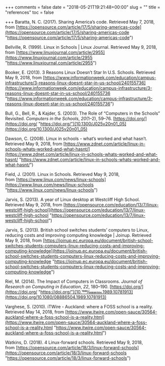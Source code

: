 +++
comments = false
date = "2018-05-21T19:21:48+00:00"
slug = ""
title = "references"
toc = false

+++
Baratta, N. C. (2017). Sharing America’s code. Retrieved May 7, 2018, from [https://opensource.com/article/17/5/sharing-americas-code](https://opensource.com/article/17/5/sharing-americas-code "https://opensource.com/article/17/5/sharing-americas-code")

Bellville, R. (1999). Linux in Schools | Linux Journal. Retrieved May 9, 2018, from [https://www.linuxjournal.com/article/2955](https://www.linuxjournal.com/article/2955 "https://www.linuxjournal.com/article/2955")

Booker, E. (2013). 3 Reasons Linux Doesn’t Star In U.S. Schools. Retrieved May 9, 2018, from [https://www.informationweek.com/education/campus-infrastructure/3-reasons-linux-doesnt-star-in-us-school/240155736](https://www.informationweek.com/education/campus-infrastructure/3-reasons-linux-doesnt-star-in-us-school/240155736 "https://www.informationweek.com/education/campus-infrastructure/3-reasons-linux-doesnt-star-in-us-school/240155736")

Bull, G., Bell, R., & Kajder, S. (2003). The Role of “Computers in the Schools” Revisited. _Computers in the Schools_, _20_(1–2), 59–76. [https://doi.org/](https://doi.org/ "https://doi.org/")[10.1300/J025v20n01_05](https://doi.org/10.1300/J025v20n01_05)

Dawson, C. (2008). Linux in schools - what’s worked and what hasn’t. Retrieved May 9, 2018, from [https://www.zdnet.com/article/linux-in-schools-whats-worked-and-what-hasnt/](https://www.zdnet.com/article/linux-in-schools-whats-worked-and-what-hasnt/ "https://www.zdnet.com/article/linux-in-schools-whats-worked-and-what-hasnt/")

Field, J. (2001). Linux in Schools. Retrieved May 9, 2018, from [https://www.linux.com/news/linux-schools](https://www.linux.com/news/linux-schools "https://www.linux.com/news/linux-schools")

Jarvis, S. (2013). A year of Linux desktop at Westcliff High School. Retrieved May 9, 2018, from [https://opensource.com/education/13/7/linux-westcliff-high-school](https://opensource.com/education/13/7/linux-westcliff-high-school "https://opensource.com/education/13/7/linux-westcliff-high-school")

Jarvis, S. (2013). British school switches students’ computers to  Linux, reducing costs and improving computing knowledge | Joinup.  Retrieved May 9, 2018, from [https://joinup.ec.europa.eu/document/british-school-switches-students-computers-linux-reducing-costs-and-improving-computing-knowledge](https://joinup.ec.europa.eu/document/british-school-switches-students-computers-linux-reducing-costs-and-improving-computing-knowledge "https://joinup.ec.europa.eu/document/british-school-switches-students-computers-linux-reducing-costs-and-improving-computing-knowledge")

Riel, M. (2014). The Impact of Computers in Classrooms. _Journal of Research on Computing in Education_, _22_, 180–190. [https://doi.org/](https://doi.org/ "https://doi.org/")[10.1080⁄08886504.1989.10781913](https://doi.org/10.1080/08886504.1989.10781913)

Varghese, S. (2010). iTWire - Auckland: where a FOSS school is a reality. Retrieved May 14, 2018, from [https://www.itwire.com/open-sauce/30564-auckland-where-a-foss-school-is-a-reality.html](https://www.itwire.com/open-sauce/30564-auckland-where-a-foss-school-is-a-reality.html "https://www.itwire.com/open-sauce/30564-auckland-where-a-foss-school-is-a-reality.html")

Watkins, D. (2018). 4 Linux-forward schools. Retrieved May 9, 2018, from [https://opensource.com/article/18/3/linux-forward-schools](https://opensource.com/article/18/3/linux-forward-schools "https://opensource.com/article/18/3/linux-forward-schools")